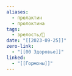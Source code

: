 ```yaml
---
aliases:
  - пролактин
  - пролоктина
tags:
  - зрелость/🌱
date: "[[2023-09-25]]"
zero-link:
  - "[[00 Здоровье]]"
linked:
  - "[[Гормоны]]"
---
```

